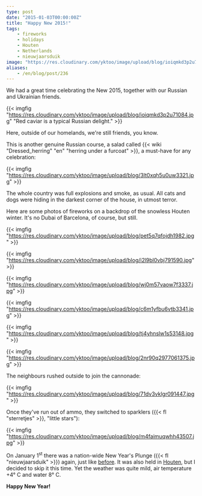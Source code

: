 ```yaml
---
type: post
date: "2015-01-03T00:00:00Z"
title: "Happy New 2015!"
tags:
    - fireworks
    - holidays
    - Houten
    - Netherlands
    - nieuwjaarsduik
image: "https://res.cloudinary.com/yktoo/image/upload/blog/ioiqmkd3p2u71084.jpg"
aliases:
    - /en/blog/post/236
---
```


We had a great time celebrating the New 2015, together with our Russian and Ukrainian friends.

{{< imgfig "https://res.cloudinary.com/yktoo/image/upload/blog/ioiqmkd3p2u71084.jpg" "Red caviar is a typical Russian delight." >}}

Here, outside of our homelands, we're still friends, you know.

<!--more-->

This is another genuine Russian course, a salad called {{< wiki "Dressed_herring" "en" "herring under a furcoat" >}}, a must-have for any celebration:

{{< imgfig "https://res.cloudinary.com/yktoo/image/upload/blog/3lt0xqh5u0uw3321.jpg" >}}

The whole country was full explosions and smoke, as usual. All cats and dogs were hiding in the darkest corner of the house, in utmost terror.

Here are some photos of fireworks on a backdrop of the snowless Houten winter. It's no Dubai of Barcelona, of course, but still.

{{< imgfig "https://res.cloudinary.com/yktoo/image/upload/blog/pet5q7qfojdh1982.jpg" >}}

{{< imgfig "https://res.cloudinary.com/yktoo/image/upload/blog/i2l9bl0vbj791590.jpg" >}}

{{< imgfig "https://res.cloudinary.com/yktoo/image/upload/blog/wj0m57vaow7f3337.jpg" >}}

{{< imgfig "https://res.cloudinary.com/yktoo/image/upload/blog/c6m1yfbu6vtb3341.jpg" >}}

{{< imgfig "https://res.cloudinary.com/yktoo/image/upload/blog/tj4yhnslw1s53148.jpg" >}}

{{< imgfig "https://res.cloudinary.com/yktoo/image/upload/blog/2nr90q2977061375.jpg" >}}

The neighbours rushed outside to join the cannonade:

{{< imgfig "https://res.cloudinary.com/yktoo/image/upload/blog/71dv3vklgr091447.jpg" >}}

Once they've run out of ammo, they switched to sparklers ({{< fl "sterretjes" >}}, "little stars"):

{{< imgfig "https://res.cloudinary.com/yktoo/image/upload/blog/m4faimuqwhh43507.jpg" >}}

On January 1<sup>st</sup> there was a nation-wide New Year's Plunge ({{< fl "nieuwjaarsduik" >}}) again, just like [before](0171). It was also held in [Houten](http://www.nieuwjaarsduikhouten.nl/), but I decided to skip it this time. Yet the weather was quite mild, air temperature +4° C and water 8° C.

**Happy New Year!**
